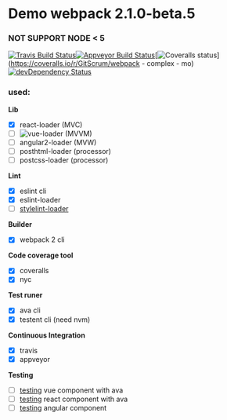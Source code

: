 # Demo webpack 2.1.0-beta.5
### NOT SUPPORT NODE < 5
[![Travis Build Status](https://img.shields.io/travis/GitScrum/webpack-complex-demo.svg?style=flat-square&label=unix)](https://travis-ci.org/GitScrum/webpack-complex-demo)[![Appveyor Build Status](https://img.shields.io/appveyor/ci/GitScrum/webpack-complex-demo.svg?style=flat-square&label=windows)](https://ci.appveyor.com/project/GitScrum/webpack-complex-demo)[![Coveralls status](https://img.shields.io/coveralls/GitScrum/webpack-complex-demo.svg?style=flat-square)](https://coveralls.io/r/GitScrum/webpack - complex - mo)[![devDependency Status](https://david-dm.org/gitscrum/webpack-complex-demo/dev-status.svg?style=flat-square)](https://david-dm.org/gitscrum/webpack-complex-demo#info=devDependencies)

### used:

**Lib**
- [x] react-loader (MVC)
- [ ] ![vue-loader](https://github.com/vuejs/vue-loader) (MVVM)
- [ ] angular2-loader (MVW)
- [ ] posthtml-loader (processor)
- [ ] postcss-loader (processor)

**Lint**
- [x] eslint cli
- [x] eslint-loader
- [ ] [stylelint-loader](https://github.com/adrianhall/stylelint-loader)

**Builder**
- [x] webpack 2 cli

**Code coverage tool**
- [x] coveralls
- [x] nyc

**Test runer**
- [x] ava cli 
- [x] testent cli (need nvm)

**Continuous Integration**
- [x] travis
- [x] appveyor

**Testing**
- [ ] [testing](https://github.com/vuejs/vueify-example/blob/master/test/unit/a.spec.js#L23-L43) vue component with ava 
- [ ] [testing](https://www.npmjs.com/package/react-addons-test-utils) react component with ava
- [ ] [testing](http://blog.rangle.io/testing-angular-2-applications/) angular component
